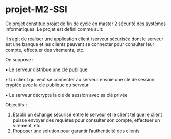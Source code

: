 # projet-M2-SSI
Ce projet constitue projet de fin de cycle en master 2 sécurité des systèmes informatiques.
Le projet est defini comme suit:

Il s’agit de réaliser une application client /serveur sécurisée dont le serveur
est une banque et les clients peuvent se connecter pour consulter leur
compte, effectuer des virements, etc.

On suppose :

• Le serveur distribue une clé publique

• Un client qui veut se connecter au serveur envoie une clé de
session cryptée avec la clé publique du serveur

• Le serveur décrypte la clé de session avec sa clé privée

Objectifs :

1. Etablir un échange sécurisé entre le serveur et le client tel que le
client puisse envoyer des requêtes pour consulter son compte,
effectuer un virement, etc.
2. Proposer une solution pour garantir l’authenticité des clients
